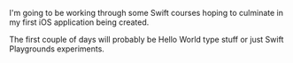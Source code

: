 I'm going to be working through some Swift courses hoping to culminate in my first iOS application being created.

The first couple of days will probably be Hello World type stuff or just Swift Playgrounds experiments.

